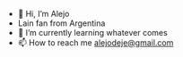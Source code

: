 - 👋 Hi, I’m Alejo
- Lain fan from Argentina
- 🌱 I’m currently learning whatever comes
- 📫 How to reach me alejodeje@gmail.com

<!---
BLUHD823/BLUHD823 is a ✨ special ✨ repository because its `README.md` (this file) appears on your GitHub profile.
You can click the Preview link to take a look at your changes.
--->
